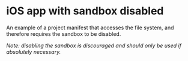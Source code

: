 # iOS app with sandbox disabled

An example of a project manifest that accesses the file system, and therefore requires the sandbox to be disabled.

*Note: disabling the sandbox is discouraged and should only be used if absolutely necessary.*
